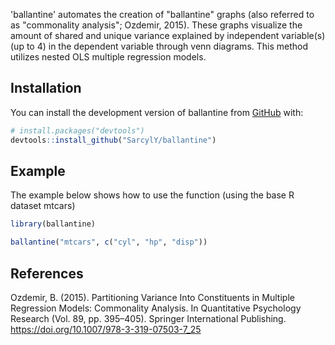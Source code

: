 <!-- badges: start -->
<!-- badges: end -->

'ballantine' automates the creation of "ballantine" graphs (also referred to as "commonality analysis"; Ozdemir, 2015). These graphs visualize the amount of shared and unique variance explained by independent variable(s) (up to 4) in the dependent variable through venn diagrams. This method utilizes nested OLS multiple regression models. 

## Installation

You can install the development version of ballantine from [GitHub](https://github.com/) with:

``` r
# install.packages("devtools")
devtools::install_github("SarcylY/ballantine")
```

## Example

The example below shows how to use the function (using the base R dataset mtcars)

``` r
library(ballantine)

ballantine("mtcars", c("cyl", "hp", "disp"))
```

## References

Ozdemir, B. (2015). Partitioning Variance Into Constituents in Multiple Regression Models: Commonality Analysis. In Quantitative Psychology Research (Vol. 89, pp. 395–405). Springer International Publishing. https://doi.org/10.1007/978-3-319-07503-7_25
